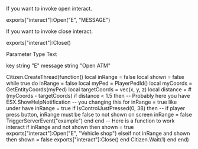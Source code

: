 If you want to invoke open interact.

exports["interact"]:Open("E", "MESSAGE")


If you want to invoke close interact.

exports["interact"]:Close()





Parameter       Type        Text

key             string      "E"
message         string      "Open ATM"




Citizen.CreateThread(function()
    local inRange = false
    local shown = false
    while true do
       inRange = false
       local myPed = PlayerPedId()
       local myCoords = GetEntityCoords(myPed)
       local targetCoords = vec(x, y, z)
       local distance = #(myCoords - targetCoords)
       if distance < 1.5 then
           -- Probably here you have ESX.ShowHelpNotification
           -- you changing this for inRange = true like under have
           inRange = true
           if IsControlJustPressed(0, 38) then
             -- if player press button, inRange must be false to not shown on screen
             inRange = false
             TriggerServerEvent("example")
          end
       end
       -- Here is a function to work interact
       if inRange and not shown then
            shown = true
            exports["interact"]:Open("E", "Vehicle shop")
        elseif not inRange and shown then
            shown = false
            exports["interact"]:Close()
        end
       Citizen.Wait(1)
    end
end)